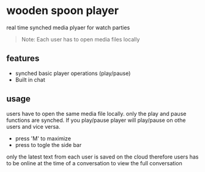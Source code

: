 # wooden spoon player
 real time synched media plyaer for watch parties

> Note: Each user has to open media files locally

## features
 * synched basic player operations (play/pause)
 * Built in chat
 
 ## usage
 users have to open the same media file locally. only the play and pause functions are synched. If you play/pause player will play/pause on othe users and vice versa.
 
  * press 'M' to maximize
  * press <esc> to togle the side bar
 
 only the latest text from each user is saved on the cloud therefore  users has to be online at the time of a conversation to view the full conversation
